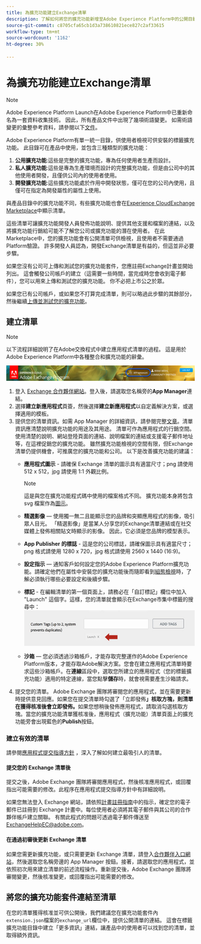 ```yaml
---
title: 為擴充功能建立Exchange清單
description: 了解如何將您的擴充功能新增至Adobe Experience Platform中的公開目錄。
source-git-commit: c8705cfa65cb1d3a738610821ece827c2af33615
workflow-type: tm+mt
source-wordcount: '1162'
ht-degree: 30%

---
```


# 為擴充功能建立Exchange清單

>[!NOTE]
>
>Adobe Experience Platform Launch在Adobe Experience Platform中已重新命名為一套資料收集技術。 因此，所有產品文件中出現了幾項術語變更。 如需術語變更的彙整參考資料，請參閱以下[文件](../../term-updates.md)。

Adobe Experience Platform有單一統一目錄，供使用者檢視可供安裝的標籤擴充功能。 此目錄可在產品中使用，並包含三種類型的擴充功能：

1. **公用擴充功能**:這些是完整的擴充功能，專為任何使用者生產而設計。
1. **私人擴充功能**:這些是專為生產環境而設計的完整擴充功能，但是由公司中的其他使用者開發，且僅供公司內的使用者使用。
1. **開發擴充功能**:這些擴充功能處於作用中開發狀態，僅可在您的公司內使用，且僅可在指定為開發屬性的屬性上使用。

與產品目錄中的擴充功能不同，有些擴充功能也會在[Experience CloudExchange Marketplace](https://exchange.adobe.com/experiencecloud.experience-platform-launch.html#product)中顯示清單。

這些清單可讓擴充功能開發人員發佈功能說明、提供其他支援和檔案的連結，以及將擴充功能行銷給可能不了解您公司或擴充功能的潛在使用者。 在此Marketplace中，您的擴充功能會有公開清單可供檢視，且使用者不需要通過Platform驗證。  許多開發人員認為，開發Exchange清單是有益的，但這並非必要步驟。

如果您沒有公司可上傳和測試您的擴充功能套件，您應註冊Exchange計畫並開始列出。  這會觸發公司帳戶的建立（這需要一些時間，當完成時您會收到電子郵件），您可以用來上傳和測試您的擴充功能。  你不必把上市公之於眾。

如果您已有公司帳戶，或如果您不打算完成清單，則可以略過此步驟的其餘部分，然後繼續[上傳並測試您的擴充功能](./upload-and-test.md)。

## 建立清單

>[!NOTE]
>
>以下流程詳細說明了在Adobe交換程式中建立應用程式清單的過程。 這是用於Adobe Experience Platform中各種整合和擴充功能的辭彙。

![Experience CloudApp Manager連結位置](../images/getting-started/app-mgr-link.png)

1. 登入 [Exchange 合作夥伴網站](https://partners.adobe.com/tw/exchangeprogram/experiencecloud)。登入後，請選取您名稱旁的&#x200B;**App Manager**&#x200B;連結。
1. 選擇&#x200B;**建立新應用程式**&#x200B;頁簽，然後選擇&#x200B;**建立新應用程式**&#x200B;以自定義解決方案，或選擇適用的模板。
1. 提供您的清單資訊。如需 App Manager 的詳細資訊，請參閱完整[文章](https://adobeexchangeec.zendesk.com/hc/en-us/articles/360024197931)。清單資訊應清楚說明擴充功能的用途及其用途。 清單可作為應用程式的行銷空間。 使用清楚的說明、網站登陸頁面的連結、說明檔案的連結或支援電子郵件地址等，在這裡促銷您的擴充功能。 雖然擴充功能檢視的空間有限，但Exchange清單仍提供機會，可推廣您的擴充功能和公司。 以下是改善擴充功能的建議：
   - **應用程式圖示** - 請確保 Exchange 清單的圖示具有適當尺寸；png 請使用 512 x 512，jpg 請使用 1:1 外觀比例。

      >[!NOTE]
      >
      >這是與您在擴充功能程式碼中使用的檔案格式不同。 擴充功能本身將包含 svg 檔案作為[圖示](../manifest.md)。

   - **精選影像**  — 使用獨一無二且能顯示您的品牌和突顯應用程式的影像，吸引眾人目光。 「精選影像」是當某人分享您的Exchange清單連結或在社交媒體上發佈相關貼文時顯示的影像。 因此，它必須是您品牌的模型表示。
   - **App Publisher 的標誌** - 這是您的公司標誌，請確保圖示具有適當尺寸；png 格式請使用 1280 x 720，jpg 格式請使用 2560 x 1440 (16:9)。
   - **設定指示**  — 通知客戶如何設定您的Adobe Experience Platform擴充功能。請確定他們在屬性中安裝您的擴充功能後而隨即看到[組態檢視](../configuration.md)時，了解必須執行哪些必要設定和後續步驟。
   - **標記** - 在編輯清單的第一個頁面上，請務必在「自訂標記」欄位中加入 &quot;Launch&quot; 這個字。這樣，您的清單就會顯示在Exchange市集中標籤的搜尋中：
      ![](../images/getting-started/custom-tags.jpg)
   - **沙箱**  — 您必須透過沙箱帳戶，才能存取完整運作的Adobe Experience Platform版本，才能存取Adobe解決方案。您會在建立應用程式清單時要求這些沙箱帳戶。在&#x200B;**連線**&#x200B;區段中，選取您所建立的應用程式（您的標籤擴充功能）適用的特定連線，當您點擊&#x200B;**儲存**&#x200B;時，就會視需要產生沙箱請求。
1. 提交您的清單。 Adobe Exchange 團隊將審閱您的應用程式，並在需要更新時提供意見回應。如果您在提交清單時勾選了「立即發佈&#x200B;**」核取方塊，則清單在獲得核准後會立即發佈。**&#x200B;如果您想稍後發佈應用程式，請取消勾選核取方塊。當您的擴充功能清單獲核准後，應用程式（擴充功能）清單頁面上的擴充功能旁會出現藍色的&#x200B;**Publish**&#x200B;按鈕。

### 建立有效的清單

請參閱[應用程式提交指導方針](https://partners.adobe.com/tw/exchangeprogram/experiencecloud/build/ec-exchange.html) ，深入了解如何建立最吸引人的清單。

#### 提交您的 Exchange 清單後

提交之後，Adobe Exchange 團隊將審閱應用程式，然後核准應用程式，或回覆指出可能需要的修改。此程序在應用程式提交指導方針中有詳細說明。

如果您無法登入 Exchange 網站，請依照[計畫註冊指南](https://partners.adobe.com/tw/content/mcp/us/en/home/reg-guide.html)中的指示，確定您的電子郵件已註冊到 Exchange 計畫中。每位使用者必須將其電子郵件與其公司的合作夥伴帳戶建立關聯。 有關此程式的問題可透過電子郵件傳送至<ExchangeHelpEC@adobe.com>。

#### 在通過初審後更新 Exchange 清單

如果您需更新擴充功能，或只需要更新 Exchange 清單，請登入[合作夥伴入口網站](https://partners.adobe.com/exchangeprogram/experiencecloud)，然後選取您名稱旁邊的 App Manager 按鈕。接著，請選取您的應用程式，並依照初次用來建立清單的前述流程操作。重新提交後，Adobe Exchange 團隊將審閱變更，然後核准變更，或回覆指出可能需要的修改。

## 將您的擴充功能套件連結至清單

在您的清單獲得核准並可供公開後，我們建議您在擴充功能套件內`extension.json`檔案的`exchange_url`欄位中，提供公開清單的連結。  這會在標籤擴充功能目錄中建立「更多資訊」連結，讓產品中的使用者可以找到您的清單，並取得額外資訊。
